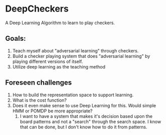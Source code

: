 # DeepCheckers
A Deep Learning Algorithm to learn to play checkers.

## Goals: 

1. Teach myself about "adversarial learning" through checkers.
2. Build a checker playing system that does "adversarial learning" by playing different versions of itself.
3. Utilize deep learning as the teaching method

## Foreseen challenges
1. How to build the representation space to support learning.
2. What is the cost function?
3. Does it even make sense to use Deep Learning for this. Would simple HMM or POMDP be more appropriate?
    1. I want to have a system that makes it's decision based upon the board patterns and not a "search" through the search space. I know that can be done, but I don't know how to do it from patterns.


